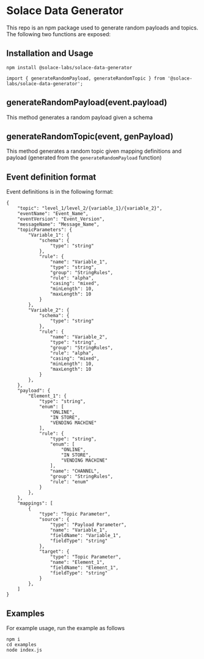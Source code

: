 # Solace Data Generator
This repo is an npm package used to generate random payloads and topics. The following two functions are exposed:

## Installation and Usage
```
npm install @solace-labs/solace-data-generator
```

```
import { generateRandomPayload, generateRandomTopic } from '@solace-labs/solace-data-generator';
```

## generateRandomPayload(event.payload)
This method generates a random payload given a schema

## generateRandomTopic(event, genPayload)
This method generates a random topic given mapping definitions and payload (generated from the `generateRandomPayload` function)

## Event definition format
Event definitions is in the following format: 

```
{
    "topic": "level_1/level_2/{variable_1}/{variable_2}",
    "eventName": "Event_Name",
    "eventVersion": "Event_Version",
    "messageName": "Message_Name",
    "topicParameters": {
        "Variable_1": {
            "schema": {
                "type": "string"
            },
            "rule": {
                "name": "Variable_1",
                "type": "string",
                "group": "StringRules",
                "rule": "alpha",
                "casing": "mixed",
                "minLength": 10,
                "maxLength": 10
            }
        },
        "Variable_2": {
            "schema": {
                "type": "string"
            },
            "rule": {
                "name": "Variable_2",
                "type": "string",
                "group": "StringRules",
                "rule": "alpha",
                "casing": "mixed",
                "minLength": 10,
                "maxLength": 10
            }
        },
    },
    "payload": {
        "Element_1": {
            "type": "string",
            "enum": [
                "ONLINE",
                "IN STORE",
                "VENDING MACHINE"
            ],
            "rule": {
                "type": "string",
                "enum": [
                    "ONLINE",
                    "IN STORE",
                    "VENDING MACHINE"
                ],
                "name": "CHANNEL",
                "group": "StringRules",
                "rule": "enum"
            }
        },
    },
    "mappings": [
        {
            "type": "Topic Parameter",
            "source": {
                "type": "Payload Parameter",
                "name": "Variable_1",
                "fieldName": "Variable_1",
                "fieldType": "string"
            },
            "target": {
                "type": "Topic Parameter",
                "name": "Element_1",
                "fieldName": "Element_1",
                "fieldType": "string"
            }
        },
    ]
}
```


## Examples

For example usage, run the example as follows

```
npm i 
cd examples
node index.js
```
